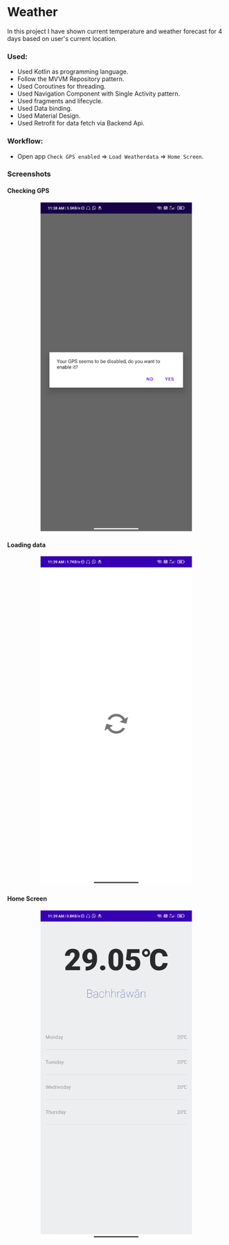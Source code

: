 # Weather
In this project I have shown current temperature and weather forecast for 4 days based on user's current location.


### Used:
- Used Kotlin as programming language.
- Follow the MVVM Repository pattern.
- Used Coroutines for threading.
- Used Navigation Component with Single Activity pattern.
- Used fragments and lifecycle.
- Used Data binding.
- Used Material Design.
- Used Retrofit for data fetch via Backend Api.

### Workflow: 
- Open app `Check GPS enabled` => `Load Weatherdata` => `Home Screen`.


### Screenshots

#### Checking GPS
<p align="center">
  <img src="https://github.com/Mayank-AMR/Weather/blob/main/Screenshots/GPS%20Desabled.jpg" width="350" title="GPS Disabled">
</p>

#### Loading data
<p align="center">
  <img src="https://github.com/Mayank-AMR/Weather/blob/main/Screenshots/Loading%20data.jpg" width="350" title="Loading Data">
</p>

#### Home Screen
<p align="center">
  <img src="https://github.com/Mayank-AMR/Weather/blob/main/Screenshots/WeatherScreen.jpg" width="350" title="Home Screen">
</p>



